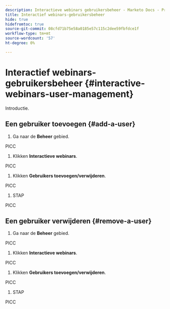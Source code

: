 ```yaml
---
description: Interactieve webinars gebruikersbeheer - Marketo Docs - Productdocumentatie
title: Interactief webinars-gebruikersbeheer
hide: true
hidefromtoc: true
source-git-commit: 08cfd71b75e58a0185e57c115c2dee59fbfdce1f
workflow-type: tm+mt
source-wordcount: '57'
ht-degree: 0%

---
```


# Interactief webinars-gebruikersbeheer {#interactive-webinars-user-management}

Introductie.

## Een gebruiker toevoegen {#add-a-user}

1. Ga naar de **Beheer** gebied.

PICC

1. Klikken **Interactieve webinars**.

PICC

1. Klikken **Gebruikers toevoegen/verwijderen**.

PICC

1. STAP

PICC

## Een gebruiker verwijderen {#remove-a-user}

1. Ga naar de **Beheer** gebied.

PICC

1. Klikken **Interactieve webinars**.

PICC

1. Klikken **Gebruikers toevoegen/verwijderen**.

PICC

1. STAP

PICC
